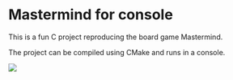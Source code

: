 # Mastermind for console
This is a fun C project reproducing the board game Mastermind.

The project can be compiled using CMake and runs in a console.

![](assets/mastermind.gif)
